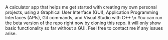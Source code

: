 A calculator app that helps me get started with creating my own personal projects, using a Graphical User Interface (GUI), Application Programming Interfaces (APIs), Git commands, and Visual Studio with C++
\n
You can run the beta version of the repo right now by cloning this repo. it will only show basic functionality so far without a GUI. Feel free to contact me if any issues arise.
